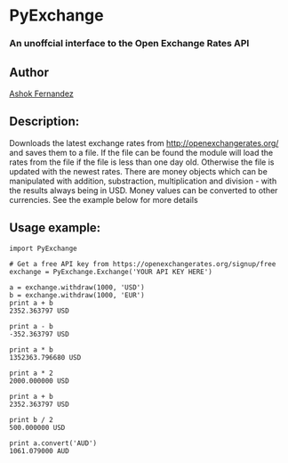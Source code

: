 # PyExchange 
### An unoffcial interface to the Open Exchange Rates API


## Author
[Ashok Fernandez](https://github.com/ashokfernandez/)


## Description: 
Downloads the latest exchange rates from http://openexchangerates.org/ and saves them to a file. If the file can be
found the module will load the rates from the file if the file is less than one day old. Otherwise the file is updated
with the newest rates. There are money objects which can be manipulated with addition, substraction, multiplication
and division - with the results always being in USD. Money values can be converted to other currencies. See the example
below for more details

## Usage example: 
    import PyExchange

    # Get a free API key from https://openexchangerates.org/signup/free
    exchange = PyExchange.Exchange('YOUR API KEY HERE') 
    
    a = exchange.withdraw(1000, 'USD')
    b = exchange.withdraw(1000, 'EUR')
    print a + b
    2352.363797 USD

    print a - b
    -352.363797 USD

    print a * b
    1352363.796680 USD

    print a * 2
    2000.000000 USD

    print a + b
    2352.363797 USD

    print b / 2
    500.000000 USD

    print a.convert('AUD')
    1061.079000 AUD
